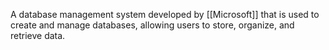 A database management system developed by [[Microsoft]] that is used to create and manage databases, allowing users to store, organize, and retrieve data.